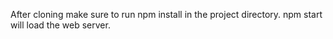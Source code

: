After cloning make sure to run npm install in the project directory. npm start will load the web server.
